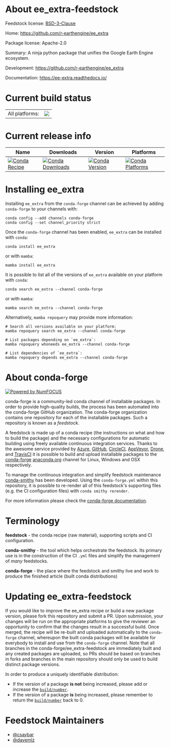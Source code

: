 About ee_extra-feedstock
========================

Feedstock license: [BSD-3-Clause](https://github.com/conda-forge/ee_extra-feedstock/blob/main/LICENSE.txt)

Home: https://github.com/r-earthengine/ee_extra

Package license: Apache-2.0

Summary: A ninja python package that unifies the Google Earth Engine ecosystem.

Development: https://github.com/r-earthengine/ee_extra

Documentation: https://ee-extra.readthedocs.io/

Current build status
====================


<table><tr><td>All platforms:</td>
    <td>
      <a href="https://dev.azure.com/conda-forge/feedstock-builds/_build/latest?definitionId=13665&branchName=main">
        <img src="https://dev.azure.com/conda-forge/feedstock-builds/_apis/build/status/ee_extra-feedstock?branchName=main">
      </a>
    </td>
  </tr>
</table>

Current release info
====================

| Name | Downloads | Version | Platforms |
| --- | --- | --- | --- |
| [![Conda Recipe](https://img.shields.io/badge/recipe-ee__extra-green.svg)](https://anaconda.org/conda-forge/ee_extra) | [![Conda Downloads](https://img.shields.io/conda/dn/conda-forge/ee_extra.svg)](https://anaconda.org/conda-forge/ee_extra) | [![Conda Version](https://img.shields.io/conda/vn/conda-forge/ee_extra.svg)](https://anaconda.org/conda-forge/ee_extra) | [![Conda Platforms](https://img.shields.io/conda/pn/conda-forge/ee_extra.svg)](https://anaconda.org/conda-forge/ee_extra) |

Installing ee_extra
===================

Installing `ee_extra` from the `conda-forge` channel can be achieved by adding `conda-forge` to your channels with:

```
conda config --add channels conda-forge
conda config --set channel_priority strict
```

Once the `conda-forge` channel has been enabled, `ee_extra` can be installed with `conda`:

```
conda install ee_extra
```

or with `mamba`:

```
mamba install ee_extra
```

It is possible to list all of the versions of `ee_extra` available on your platform with `conda`:

```
conda search ee_extra --channel conda-forge
```

or with `mamba`:

```
mamba search ee_extra --channel conda-forge
```

Alternatively, `mamba repoquery` may provide more information:

```
# Search all versions available on your platform:
mamba repoquery search ee_extra --channel conda-forge

# List packages depending on `ee_extra`:
mamba repoquery whoneeds ee_extra --channel conda-forge

# List dependencies of `ee_extra`:
mamba repoquery depends ee_extra --channel conda-forge
```


About conda-forge
=================

[![Powered by
NumFOCUS](https://img.shields.io/badge/powered%20by-NumFOCUS-orange.svg?style=flat&colorA=E1523D&colorB=007D8A)](https://numfocus.org)

conda-forge is a community-led conda channel of installable packages.
In order to provide high-quality builds, the process has been automated into the
conda-forge GitHub organization. The conda-forge organization contains one repository
for each of the installable packages. Such a repository is known as a *feedstock*.

A feedstock is made up of a conda recipe (the instructions on what and how to build
the package) and the necessary configurations for automatic building using freely
available continuous integration services. Thanks to the awesome service provided by
[Azure](https://azure.microsoft.com/en-us/services/devops/), [GitHub](https://github.com/),
[CircleCI](https://circleci.com/), [AppVeyor](https://www.appveyor.com/),
[Drone](https://cloud.drone.io/welcome), and [TravisCI](https://travis-ci.com/)
it is possible to build and upload installable packages to the
[conda-forge](https://anaconda.org/conda-forge) [anaconda.org](https://anaconda.org/)
channel for Linux, Windows and OSX respectively.

To manage the continuous integration and simplify feedstock maintenance
[conda-smithy](https://github.com/conda-forge/conda-smithy) has been developed.
Using the ``conda-forge.yml`` within this repository, it is possible to re-render all of
this feedstock's supporting files (e.g. the CI configuration files) with ``conda smithy rerender``.

For more information please check the [conda-forge documentation](https://conda-forge.org/docs/).

Terminology
===========

**feedstock** - the conda recipe (raw material), supporting scripts and CI configuration.

**conda-smithy** - the tool which helps orchestrate the feedstock.
                   Its primary use is in the construction of the CI ``.yml`` files
                   and simplify the management of *many* feedstocks.

**conda-forge** - the place where the feedstock and smithy live and work to
                  produce the finished article (built conda distributions)


Updating ee_extra-feedstock
===========================

If you would like to improve the ee_extra recipe or build a new
package version, please fork this repository and submit a PR. Upon submission,
your changes will be run on the appropriate platforms to give the reviewer an
opportunity to confirm that the changes result in a successful build. Once
merged, the recipe will be re-built and uploaded automatically to the
`conda-forge` channel, whereupon the built conda packages will be available for
everybody to install and use from the `conda-forge` channel.
Note that all branches in the conda-forge/ee_extra-feedstock are
immediately built and any created packages are uploaded, so PRs should be based
on branches in forks and branches in the main repository should only be used to
build distinct package versions.

In order to produce a uniquely identifiable distribution:
 * If the version of a package **is not** being increased, please add or increase
   the [``build/number``](https://docs.conda.io/projects/conda-build/en/latest/resources/define-metadata.html#build-number-and-string).
 * If the version of a package **is** being increased, please remember to return
   the [``build/number``](https://docs.conda.io/projects/conda-build/en/latest/resources/define-metadata.html#build-number-and-string)
   back to 0.

Feedstock Maintainers
=====================

* [@csaybar](https://github.com/csaybar/)
* [@davemlz](https://github.com/davemlz/)


